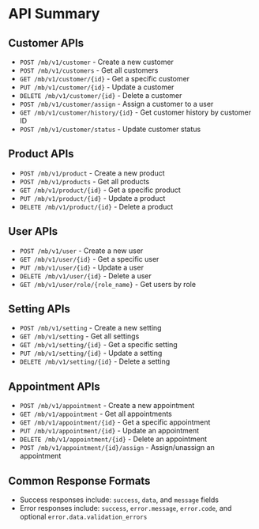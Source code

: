 # API Summary

## Customer APIs
- `POST /mb/v1/customer` - Create a new customer
- `POST /mb/v1/customers` - Get all customers
- `GET /mb/v1/customer/{id}` - Get a specific customer
- `PUT /mb/v1/customer/{id}` - Update a customer
- `DELETE /mb/v1/customer/{id}` - Delete a customer
- `POST /mb/v1/customer/assign` - Assign a customer to a user
- `GET /mb/v1/customer/history/{id}` - Get customer history by customer ID
- `POST /mb/v1/customer/status` - Update customer status

## Product APIs
- `POST /mb/v1/product` - Create a new product
- `POST /mb/v1/products` - Get all products
- `GET /mb/v1/product/{id}` - Get a specific product
- `PUT /mb/v1/product/{id}` - Update a product
- `DELETE /mb/v1/product/{id}` - Delete a product

## User APIs
- `POST /mb/v1/user` - Create a new user
- `GET /mb/v1/user/{id}` - Get a specific user
- `PUT /mb/v1/user/{id}` - Update a user
- `DELETE /mb/v1/user/{id}` - Delete a user
- `GET /mb/v1/user/role/{role_name}` - Get users by role

## Setting APIs
- `POST /mb/v1/setting` - Create a new setting
- `GET /mb/v1/setting` - Get all settings
- `GET /mb/v1/setting/{id}` - Get a specific setting
- `PUT /mb/v1/setting/{id}` - Update a setting
- `DELETE /mb/v1/setting/{id}` - Delete a setting

## Appointment APIs
- `POST /mb/v1/appointment` - Create a new appointment
- `GET /mb/v1/appointment` - Get all appointments
- `GET /mb/v1/appointment/{id}` - Get a specific appointment
- `PUT /mb/v1/appointment/{id}` - Update an appointment
- `DELETE /mb/v1/appointment/{id}` - Delete an appointment
- `POST /mb/v1/appointment/{id}/assign` - Assign/unassign an appointment

## Common Response Formats
- Success responses include: `success`, `data`, and `message` fields
- Error responses include: `success`, `error.message`, `error.code`, and optional `error.data.validation_errors` 